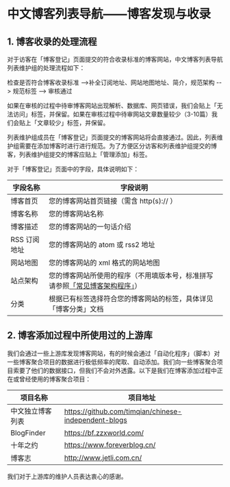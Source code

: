 # 中文博客列表导航——博客发现与收录

## 1. 博客收录的处理流程

对于访客在「博客登记」页面提交的符合收录标准的博客网站，中文博客列表导航列表维护组的处理流程如下：

检查是否符合博客收录标准 -->补全订阅地址、网站地图地址、简介，规范架构 --> 规范标签 --> 审核通过

如果在审核的过程中待审博客网站出现解析、数据库、网页错误，我们会贴上「无法访问」标签，并保留。如果在审核过程中待审网站文章数量较少（3-10篇）我们会贴上「文章较少」标签，并保留。

列表维护组成员在「博客登记」页面提交的博客网站将会直接通过。因此，列表维护组需要在添加博客时进行进行规范。为了方便区分访客和列表维护组提交的博客，列表维护组提交的博客应贴上「管理添加」标签。

对于「博客登记」页面中的字段，具体说明如下：

|字段名称|字段说明|
|-----------|--------|
|博客首页|您的博客网站首页链接（需含 http(s):// ）|
|博客名称|您的博客网站名称|
|博客描述|您的博客网站的一句话介绍|
|RSS 订阅地址|您的博客网站的 atom 或 rss2 地址|
|网站地图|您的博客网站的 xml 格式的网站地图|
|站点架构|您的博客网站所使用的程序（不用填版本号，标准拼写请参照[「常见博客架构程序」](https://github.com/zh-blogs/blog-architecture/blob/main/arch.json)）|
|分类|根据已有标签选择符合您的博客网站的标签，具体详见「博客分类」文档|

## 2. 博客添加过程中所使用过的上游库

我们会通过一些上游库发现博客网站，有的时候会通过「自动化程序」（脚本）对一些博客聚合项目的数据进行极低频率的爬取、自动添加。我们向一些博客聚合项目索要了他们的数据接口，但我们不会对外透露。以下是我们在博客添加过程中正在或曾经使用的博客聚合项目：

|项目名称|项目地址|
|-----------|--------|
|中文独立博客列表| https://github.com/timqian/chinese-independent-blogs |
|BlogFinder| https://bf.zzxworld.com/ |
|十年之约| https://www.foreverblog.cn/ |
|博客志| http://www.jetli.com.cn/ |

我们对于上游库的维护人员表达衷心的感谢。
